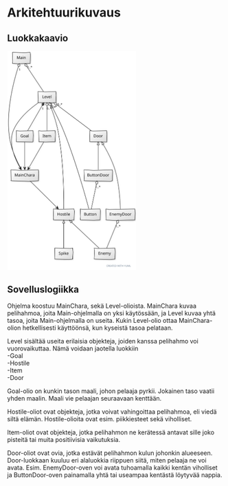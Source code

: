 # Arkitehtuurikuvaus
## Luokkakaavio

<img src="https://github.com/ikpa/ot-harjoitustyo/blob/master/dokumentointi/alustavaluokkakaavio.svg" width="300">

## Sovelluslogiikka

Ohjelma koostuu MainChara, sekä Level-olioista. MainChara kuvaa pelihahmoa, joita Main-ohjelmalla on yksi käytössään,
ja Level kuvaa yhtä tasoa, joita Main-ohjelmalla on useita. Kukin Level-olio ottaa MainChara-olion hetkellisesti käyttöönsä,
kun kyseistä tasoa pelataan.  

Level sisältää useita erilaisia objekteja, joiden kanssa pelihahmo voi vuorovaikuttaa. Nämä voidaan jaotella luokkiin  
-Goal  
-Hostile  
-Item  
-Door  

Goal-olio on kunkin tason maali, johon pelaaja pyrkii. Jokainen taso vaatii yhden maalin. Maali vie pelaajan seuraavaan
kenttään.  

Hostile-oliot ovat objekteja, jotka voivat vahingoittaa pelihahmoa, eli viedä siltä elämän. Hostile-olioita ovat esim.
piikkiesteet sekä viholliset.  

Item-oliot ovat objekteja, jotka pelihahmon ne kerätessä antavat sille joko pisteitä tai muita positiivisia vaikutuksia.  

Door-oliot ovat ovia, jotka estävät pelihahmon kulun johonkin alueeseen. Door-luokkaan kuuluu eri alaluokkia riippuen siitä,
miten pelaaja ne voi avata. Esim. EnemyDoor-oven voi avata tuhoamalla kaikki kentän viholliset ja ButtonDoor-oven painamalla
yhtä tai useampaa kentästä löytyvää nappia.
